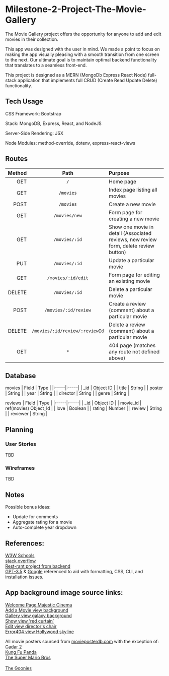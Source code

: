 # Milestone-2-Project-The-Movie-Gallery

The Movie Gallery project offers the opportunity for anyone to add and edit movies in their collection. 

This app was designed with the user in mind. We made a point to focus on making the app visually pleasing with a smooth transition from one screen to the next. Our ultimate goal is to maintain optimal backend functionality that translates to a seamless front-end. 

This project is designed as a MERN (MongoDb Express React Node) full-stack application that implements full CRUD (Create Read Update Delete) functionality.

## Tech Usage
CSS Framework: Bootstrap

Stack: MongoDB, Express, React, and NodeJS

Server-Side Rendering: JSX

Node Modules: method-override, dotenv, express-react-views

## Routes
| Method | Path | Purpose |
|--------------:|:-------------:|:--------------|
| GET | `/` | Home page |
| GET | `/movies` | Index page listing all movies |
| POST | `/movies` | Create a new movie |
| GET | `/movies/new` | Form page for creating a new movie |
| GET | `/movies/:id` | Show one movie in detail (Associated reviews, new review form, delete review button) |
| PUT | `/movies/:id` | Update a particular movie |
| GET | `/movies/:id/edit` | Form page for editing an existing movie |
| DELETE | `/movies/:id` | Delete a particular movie |
| POST | `/movies/:id/review` | Create a review (comment) about a particular movie |
| DELETE | `/movies/:id/review/:reviewId` | Delete a review (comment) about a particular movie |
| GET | `*` | 404 page (matches any route not defined above) |

## Database
movies
| Field | Type |
|:-----|:-----|
| _id | Object ID |
| title | String |
| poster | String |
| year | String |
| director | String |
| genre | String |

reviews
| Field | Type |
|:-----|:-----|
| _id | Object ID |
| movie_id | ref(movies) Object_Id |
| love | Boolean |
| rating | Number |
| review | String |
| reviewer | String |

## Planning

### User Stories
TBD

### Wireframes
TBD

## Notes
Possible bonus ideas:
- Update for comments
- Aggregate rating for a movie
- Auto-complete year dropdown


## References:

[W3W Schools](https://www.w3schools.com)<br>
[stack overflow](https://stackoverflow.com/)<br>
[Rest-rant project from backend](https://github.com/michaelangelesz/project-REST-rant)<br>
[GPT-3.5](chat.openai.com) & [Google](www.google.com) referenced to aid with formatting, CSS, CLI, and installation issues.

## App background image source links:

[Welcome Page Majestic Cinema](https://www.flickr.com/photos/sharkypics/50243040877/)<br>
[Add a Movie view background](https://www.freepik.com/free-photo/movie-background-collage_33752481.htm#query=film%20background&position=8&from_view=keyword&track=ais)<br>
[Gallery view galaxy background](https://www.pexels.com/photo/milky-way-photography-2312040/)<br>
[Show view ‘red curtain’](https://www.npr.org/2023/03/09/1160731547/spelling-bee-high-school-theater)<br>
[Edit view director's chair](https://img.freepik.com/premium-photo/film-projector-film-director-s-chair-dark-place-3d-rendering_651547-474.jpg?size=626&ext=jpg&ga=GA1.1.1929040866.1695618859&semt=ais)<br>
[Error404 view Hollywood skyline](https://www.jcbackings.com/gallery.php?type=qsearch&searchfor=CT-612&itemnumber=CT-612)

All movie posters sourced from [movieposterdb.com](https://www.movieposterdb.com/) with the exception of:<br>
[Gadar 2](https://www.imdb.com/title/tt15441054/)<br>
[Kung Fu Panda](https://www.amazon.com/Kung-Panda-Widescreen-Jack-Black/dp/B001ECQ75A)<br>
[The Super Mario Bros](https://www.thesupermariobros.movie/character-gallery/)<br>  
[The Goonies](https://xl.movieposterdb.com/05_09/1985/0089218/xl_51014_0089218_1e6b1771.jpg?v=2023-09-16%2011:48:49)
